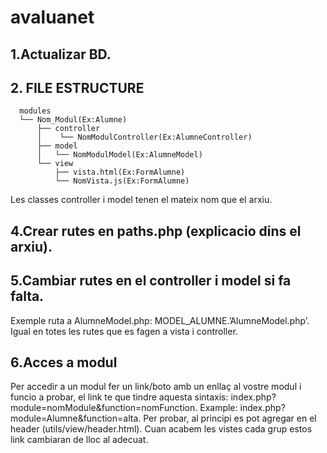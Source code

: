 # avaluanet
## 1.Actualizar BD.
## 2. FILE ESTRUCTURE
```
  modules
  └── Nom_Modul(Ex:Alumne)
      ├── controller
      │    └── NomModulController(Ex:AlumneController)
      ├── model
      │   └── NomModulModel(Ex:AlumneModel)
      └── view
          ├── vista.html(Ex:FormAlumne)
          └── NomVista.js(Ex:FormAlumne)
```
 
Les classes controller i model tenen el mateix nom que el arxiu.
## 4.Crear rutes en paths.php (explicacio dins el arxiu).
## 5.Cambiar rutes en el controller i model si fa falta.
Exemple ruta a AlumneModel.php: MODEL_ALUMNE.’AlumneModel.php’. 
Igual en totes les rutes que es fagen a vista i controller.
## 6.Acces a modul
Per accedir a un modul fer un link/boto amb un enllaç al vostre modul i funcio a probar, el link te que tindre aquesta sintaxis: index.php?module=nomModule&function=nomFunction. Example: index.php?module=Alumne&function=alta.
Per probar, al principi es pot agregar en el header (utils/view/header.html). Cuan acabem les vistes cada grup estos link cambiaran de lloc al adecuat.

